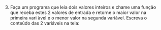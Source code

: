 3. Faça um programa que leia dois valores inteiros e chame uma função que receba estes 2
   valores de entrada e retorne o maior valor na primeira vari ́avel e o menor valor na segunda
   variável. Escreva o conteúdo das 2 variáveis na tela:
